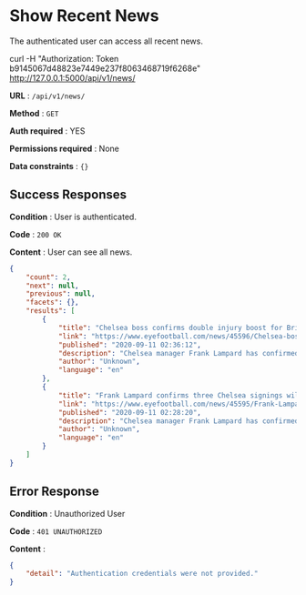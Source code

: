 # Show Recent News

The authenticated user can access all recent news.

curl -H "Authorization: Token b9145067d48823e7449e237f8063468719f6268e" http://127.0.0.1:5000/api/v1/news/

**URL** : `/api/v1/news/`

**Method** : `GET`

**Auth required** : YES

**Permissions required** : None

**Data constraints** : `{}`

## Success Responses

**Condition** : User is authenticated.

**Code** : `200 OK`

**Content** : User can see all news.

```json
{
    "count": 2,
    "next": null,
    "previous": null,
    "facets": {},
    "results": [
        {
            "title": "Chelsea boss confirms double injury boost for Brighton trip",
            "link": "https://www.eyefootball.com/news/45596/Chelsea-boss-confirms-double-injury-boost-Brighton-trip.html",
            "published": "2020-09-11 02:36:12",
            "description": "Chelsea manager Frank Lampard has confirmed that Christian Pulisic and Cesar Azpilicueta are available for selection for the Premier League opener at Brighton and Hove Albion on Monday.",
            "author": "Unknown",
            "language": "en"
        },
        {
            "title": "Frank Lampard confirms three Chelsea signings will miss Brighton game",
            "link": "https://www.eyefootball.com/news/45595/Frank-Lampard-confirms-three-Chelsea-signings-Brighton-game.html",
            "published": "2020-09-11 02:28:20",
            "description": "Chelsea manager Frank Lampard has confirmed that Hakim Ziyech, Ben Chilwell and Thiago Silva are unavailable for the Premier League opener against Brighton and Hove Albion on Monday.",
            "author": "Unknown",
            "language": "en"
        }
    ]
}
```
## Error Response

**Condition** : Unauthorized User

**Code** : `401 UNAUTHORIZED`

**Content** : 
```json
{
    "detail": "Authentication credentials were not provided."
}
```